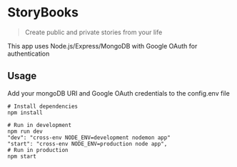 # StoryBooks

> Create public and private stories from your life

This app uses Node.js/Express/MongoDB with Google OAuth for authentication

## Usage

Add your mongoDB URI and Google OAuth credentials to the config.env file

```
# Install dependencies
npm install

# Run in development
npm run dev
"dev": "cross-env NODE_ENV=development nodemon app"
"start": "cross-env NODE_ENV=production node app",
# Run in production
npm start
```
